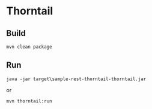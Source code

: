 # Thorntail
## Build
```
mvn clean package
```
## Run
```
java -jar target\sample-rest-thorntail-thorntail.jar
```
or
```
mvn thorntail:run
```
